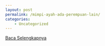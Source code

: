 ```yaml
---
layout: post
permalink: /mimpi-ayah-ada-perempuan-lain/
categories:
    - Uncategorized
---
```


[Baca Selengkapnya](/05)